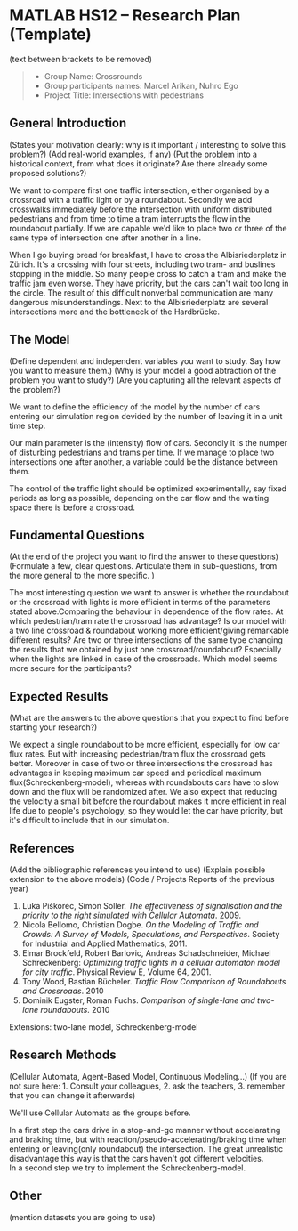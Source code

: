 ﻿# MATLAB HS12 – Research Plan (Template)
(text between brackets to be removed)

> * Group Name: Crossrounds
> * Group participants names: Marcel Arikan, Nuhro Ego
> * Project Title: Intersections with pedestrians

## General Introduction

(States your motivation clearly: why is it important / interesting to solve this problem?)
(Add real-world examples, if any)
(Put the problem into a historical context, from what does it originate? Are there already some proposed solutions?)

We want to compare first one traffic intersection, either organised by a crossroad with a traffic light or by a roundabout. 
Secondly we add crosswalks immediately before the intersection with uniform distributed pedestrians and from time to time a tram interrupts the flow in the roundabout partially. 
If we are capable we'd like to place two or three of the same type of intersection one after another in a line. 

When I go buying bread for breakfast, I have to cross the Albisriederplatz in Zürich. It's a crossing with four streets, 
including two tram- and buslines stopping in the middle. 
So many people cross to catch a tram and make the traffic jam even worse. They have priority, but the cars can't wait too long in the circle. 
The result of this difficult nonverbal communication are many dangerous misunderstandings. 
Next to the Albisriederplatz are several intersections more and the bottleneck of the Hardbrücke. 

## The Model

(Define dependent and independent variables you want to study. Say how you want to measure them.) (Why is your model a good abtraction of the problem you want to study?) (Are you capturing all the relevant aspects of the problem?)

We want to define the efficiency of the model by the number of cars entering our simulation region devided by the number of leaving it in a unit time step. 

Our main parameter is the (intensity) flow of cars. Secondly it is the numper of disturbing pedestrians and trams per time. 
If we manage to place two intersections one after another, a variable could be the distance between them.

The control of the traffic light should be optimized experimentally, say fixed periods as long as possible, 
depending on the car flow and the waiting space there is before a crossroad. 

## Fundamental Questions

(At the end of the project you want to find the answer to these questions)
(Formulate a few, clear questions. Articulate them in sub-questions, from the more general to the more specific. )

The most interesting question we want to answer is whether the roundabout or the crossroad with lights is more efficient in terms of the parameters stated above.Comparing the behaviour in dependence of the flow rates. At which pedestrian/tram rate the crossroad has advantage? Is our model with a two line crossroad & roundabout working more efficient/giving remarkable different results? Are two or three intersections of the same type changing the results that we obtained by just one crossroad/roundabout? Especially when the lights are linked in case of the crossroads. Which model seems more secure for the participants? 


## Expected Results

(What are the answers to the above questions that you expect to find before starting your research?)

We expect a single roundabout to be more efficient, especially for low car flux rates. But with increasing pedestrian/tram flux the crossroad gets better. Moreover in case of two or three intersections the crossroad has advantages in keeping maximum car speed and periodical maximum flux(Schreckenberg-model), whereas with roundabouts cars have to slow down and the flux will be randomized after. We also expect that reducing the velocity a small bit before the roundabout makes it more efficient in real life due to people's psychology, so they would let the car have priority, but it's difficult to include that in our simulation.

## References 

(Add the bibliographic references you intend to use)
(Explain possible extension to the above models)
(Code / Projects Reports of the previous year)

1.  Luka Piškorec, Simon Soller. <i>The effectiveness of signalisation and the priority to the right
simulated with Cellular Automata</i>. 2009.
2.  Nicola Bellomo, Christian Dogbe. <i>On the Modeling of Traffic and Crowds: A Survey of Models, Speculations, and Perspectives</i>. Society for Industrial and Applied Mathematics, 2011.
3.  Elmar Brockfeld, Robert Barlovic, Andreas Schadschneider, Michael Schreckenberg: <i>Optimizing traffic lights in a cellular automaton model for city traffic</i>. Physical Review E, Volume 64, 2001.
4.  Tony Wood, Bastian Bücheler. <i>Traffic Flow Comparison of Roundabouts and Crossroads</i>. 2010
5.  Dominik Eugster, Roman Fuchs. <i>Comparison of single-lane and two-lane roundabouts</i>. 2010

Extensions: two-lane model, Schreckenberg-model

## Research Methods

(Cellular Automata, Agent-Based Model, Continuous Modeling...) (If you are not sure here: 1. Consult your colleagues, 2. ask the teachers, 3. remember that you can change it afterwards)

We'll use Cellular Automata as the groups before. 

In a first step the cars drive in a stop-and-go manner without accelarating and braking time, 
but with reaction/pseudo-accelerating/braking time when entering or leaving(only roundabout) the intersection. The great unrealistic disadvantage this way is that the cars haven't got different velocities.  
In a second step we try to implement the Schreckenberg-model. 

## Other

(mention datasets you are going to use)
